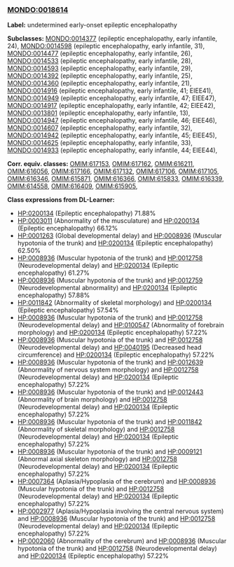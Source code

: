 
### [MONDO:0018614](http://purl.obolibrary.org/obo/MONDO_0018614)
**Label:** undetermined early-onset epileptic encephalopathy

**Subclasses:** [MONDO:0014377](http://purl.obolibrary.org/obo/MONDO_0014377) (epileptic encephalopathy, early infantile, 24), [MONDO:0014598](http://purl.obolibrary.org/obo/MONDO_0014598) (epileptic encephalopathy, early infantile, 31), [MONDO:0014477](http://purl.obolibrary.org/obo/MONDO_0014477) (epileptic encephalopathy, early infantile, 26), [MONDO:0014533](http://purl.obolibrary.org/obo/MONDO_0014533) (epileptic encephalopathy, early infantile, 28), [MONDO:0014593](http://purl.obolibrary.org/obo/MONDO_0014593) (epileptic encephalopathy, early infantile, 29), [MONDO:0014392](http://purl.obolibrary.org/obo/MONDO_0014392) (epileptic encephalopathy, early infantile, 25), [MONDO:0014360](http://purl.obolibrary.org/obo/MONDO_0014360) (epileptic encephalopathy, early infantile, 21), [MONDO:0014916](http://purl.obolibrary.org/obo/MONDO_0014916) (epileptic encephalopathy, early infantile, 41; EIEE41), [MONDO:0014949](http://purl.obolibrary.org/obo/MONDO_0014949) (epileptic encephalopathy, early infantile, 47; EIEE47), [MONDO:0014917](http://purl.obolibrary.org/obo/MONDO_0014917) (epileptic encephalopathy, early infantile, 42; EIEE42), [MONDO:0013801](http://purl.obolibrary.org/obo/MONDO_0013801) (epileptic encephalopathy, early infantile, 13), [MONDO:0014947](http://purl.obolibrary.org/obo/MONDO_0014947) (epileptic encephalopathy, early infantile, 46; EIEE46), [MONDO:0014607](http://purl.obolibrary.org/obo/MONDO_0014607) (epileptic encephalopathy, early infantile, 32), [MONDO:0014942](http://purl.obolibrary.org/obo/MONDO_0014942) (epileptic encephalopathy, early infantile, 45; EIEE45), [MONDO:0014625](http://purl.obolibrary.org/obo/MONDO_0014625) (epileptic encephalopathy, early infantile, 33), [MONDO:0014933](http://purl.obolibrary.org/obo/MONDO_0014933) (epileptic encephalopathy, early infantile, 44; EIEE44), 

**Corr. equiv. classes:** [OMIM:617153](http://purl.obolibrary.org/obo/OMIM_617153), [OMIM:617162](http://purl.obolibrary.org/obo/OMIM_617162), [OMIM:616211](http://purl.obolibrary.org/obo/OMIM_616211), [OMIM:616056](http://purl.obolibrary.org/obo/OMIM_616056), [OMIM:617166](http://purl.obolibrary.org/obo/OMIM_617166), [OMIM:617132](http://purl.obolibrary.org/obo/OMIM_617132), [OMIM:617106](http://purl.obolibrary.org/obo/OMIM_617106), [OMIM:617105](http://purl.obolibrary.org/obo/OMIM_617105), [OMIM:616346](http://purl.obolibrary.org/obo/OMIM_616346), [OMIM:615871](http://purl.obolibrary.org/obo/OMIM_615871), [OMIM:616366](http://purl.obolibrary.org/obo/OMIM_616366), [OMIM:615833](http://purl.obolibrary.org/obo/OMIM_615833), [OMIM:616339](http://purl.obolibrary.org/obo/OMIM_616339), [OMIM:614558](http://purl.obolibrary.org/obo/OMIM_614558), [OMIM:616409](http://purl.obolibrary.org/obo/OMIM_616409), [OMIM:615905](http://purl.obolibrary.org/obo/OMIM_615905), 

**Class expressions from DL-Learner:**

- [HP:0200134](http://purl.obolibrary.org/obo/HP_0200134) (Epileptic encephalopathy) 71.88%
- [HP:0003011](http://purl.obolibrary.org/obo/HP_0003011) (Abnormality of the musculature) and [HP:0200134](http://purl.obolibrary.org/obo/HP_0200134) (Epileptic encephalopathy) 66.12%
- [HP:0001263](http://purl.obolibrary.org/obo/HP_0001263) (Global developmental delay) and [HP:0008936](http://purl.obolibrary.org/obo/HP_0008936) (Muscular hypotonia of the trunk) and [HP:0200134](http://purl.obolibrary.org/obo/HP_0200134) (Epileptic encephalopathy) 62.50%
- [HP:0008936](http://purl.obolibrary.org/obo/HP_0008936) (Muscular hypotonia of the trunk) and [HP:0012758](http://purl.obolibrary.org/obo/HP_0012758) (Neurodevelopmental delay) and [HP:0200134](http://purl.obolibrary.org/obo/HP_0200134) (Epileptic encephalopathy) 61.27%
- [HP:0008936](http://purl.obolibrary.org/obo/HP_0008936) (Muscular hypotonia of the trunk) and [HP:0012759](http://purl.obolibrary.org/obo/HP_0012759) (Neurodevelopmental abnormality) and [HP:0200134](http://purl.obolibrary.org/obo/HP_0200134) (Epileptic encephalopathy) 57.88%
- [HP:0011842](http://purl.obolibrary.org/obo/HP_0011842) (Abnormality of skeletal morphology) and [HP:0200134](http://purl.obolibrary.org/obo/HP_0200134) (Epileptic encephalopathy) 57.54%
- [HP:0008936](http://purl.obolibrary.org/obo/HP_0008936) (Muscular hypotonia of the trunk) and [HP:0012758](http://purl.obolibrary.org/obo/HP_0012758) (Neurodevelopmental delay) and [HP:0100547](http://purl.obolibrary.org/obo/HP_0100547) (Abnormality of forebrain morphology) and [HP:0200134](http://purl.obolibrary.org/obo/HP_0200134) (Epileptic encephalopathy) 57.22%
- [HP:0008936](http://purl.obolibrary.org/obo/HP_0008936) (Muscular hypotonia of the trunk) and [HP:0012758](http://purl.obolibrary.org/obo/HP_0012758) (Neurodevelopmental delay) and [HP:0040195](http://purl.obolibrary.org/obo/HP_0040195) (Decreased head circumference) and [HP:0200134](http://purl.obolibrary.org/obo/HP_0200134) (Epileptic encephalopathy) 57.22%
- [HP:0008936](http://purl.obolibrary.org/obo/HP_0008936) (Muscular hypotonia of the trunk) and [HP:0012639](http://purl.obolibrary.org/obo/HP_0012639) (Abnormality of nervous system morphology) and [HP:0012758](http://purl.obolibrary.org/obo/HP_0012758) (Neurodevelopmental delay) and [HP:0200134](http://purl.obolibrary.org/obo/HP_0200134) (Epileptic encephalopathy) 57.22%
- [HP:0008936](http://purl.obolibrary.org/obo/HP_0008936) (Muscular hypotonia of the trunk) and [HP:0012443](http://purl.obolibrary.org/obo/HP_0012443) (Abnormality of brain morphology) and [HP:0012758](http://purl.obolibrary.org/obo/HP_0012758) (Neurodevelopmental delay) and [HP:0200134](http://purl.obolibrary.org/obo/HP_0200134) (Epileptic encephalopathy) 57.22%
- [HP:0008936](http://purl.obolibrary.org/obo/HP_0008936) (Muscular hypotonia of the trunk) and [HP:0011842](http://purl.obolibrary.org/obo/HP_0011842) (Abnormality of skeletal morphology) and [HP:0012758](http://purl.obolibrary.org/obo/HP_0012758) (Neurodevelopmental delay) and [HP:0200134](http://purl.obolibrary.org/obo/HP_0200134) (Epileptic encephalopathy) 57.22%
- [HP:0008936](http://purl.obolibrary.org/obo/HP_0008936) (Muscular hypotonia of the trunk) and [HP:0009121](http://purl.obolibrary.org/obo/HP_0009121) (Abnormal axial skeleton morphology) and [HP:0012758](http://purl.obolibrary.org/obo/HP_0012758) (Neurodevelopmental delay) and [HP:0200134](http://purl.obolibrary.org/obo/HP_0200134) (Epileptic encephalopathy) 57.22%
- [HP:0007364](http://purl.obolibrary.org/obo/HP_0007364) (Aplasia/Hypoplasia of the cerebrum) and [HP:0008936](http://purl.obolibrary.org/obo/HP_0008936) (Muscular hypotonia of the trunk) and [HP:0012758](http://purl.obolibrary.org/obo/HP_0012758) (Neurodevelopmental delay) and [HP:0200134](http://purl.obolibrary.org/obo/HP_0200134) (Epileptic encephalopathy) 57.22%
- [HP:0002977](http://purl.obolibrary.org/obo/HP_0002977) (Aplasia/Hypoplasia involving the central nervous system) and [HP:0008936](http://purl.obolibrary.org/obo/HP_0008936) (Muscular hypotonia of the trunk) and [HP:0012758](http://purl.obolibrary.org/obo/HP_0012758) (Neurodevelopmental delay) and [HP:0200134](http://purl.obolibrary.org/obo/HP_0200134) (Epileptic encephalopathy) 57.22%
- [HP:0002060](http://purl.obolibrary.org/obo/HP_0002060) (Abnormality of the cerebrum) and [HP:0008936](http://purl.obolibrary.org/obo/HP_0008936) (Muscular hypotonia of the trunk) and [HP:0012758](http://purl.obolibrary.org/obo/HP_0012758) (Neurodevelopmental delay) and [HP:0200134](http://purl.obolibrary.org/obo/HP_0200134) (Epileptic encephalopathy) 57.22%


